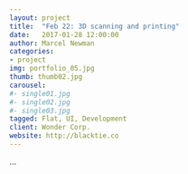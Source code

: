 ```yaml
---
layout: project
title:  "Feb 22: 3D scanning and printing"
date:   2017-01-28 12:00:00
author: Marcel Newman
categories:
- project
img: portfolio_05.jpg
thumb: thumb02.jpg
carousel:
#- single01.jpg
#- single02.jpg
#- single03.jpg
tagged: Flat, UI, Development
client: Wonder Corp.
website: http://blacktie.co
---
```

<p>...</p>
